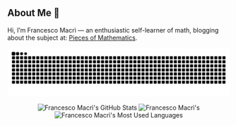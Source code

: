 ## About Me :bust_in_silhouette:

Hi, I’m Francesco Macrì — an enthusiastic self-learner of math, blogging about the subject at: [Pieces of Mathematics](https://www.piecesofmathematics.com).

![Snake Animation](https://github.com/francescomacri/francescomacri/blob/manual-run-output/docker/github-contribution-grid-snake-dark.svg)


<div align=center>
      <img width=390 src="https://github-readme-stats.vercel.app/api?username=francescomacri&theme=transparent&count_private=true&show_icons=true&rank_icon=github&locale=en" alt="Francesco Macrì's GitHub Stats" />
      <img width=390 src="https://github-readme-streak-stats.herokuapp.com/?user=francescomacri&theme=transparent&count_private=true&border_radius=10&locale=en" alt="Francesco Macrì's" />
      <img width=325 src="https://github-readme-stats.vercel.app/api/top-langs?username=francescomacri&theme=transparent&layout=donut&hide=css&langs_count=8&border_radius=10&show_icons=true&locale=en" alt="Francesco       Macrì's Most Used Languages" />
</div>

